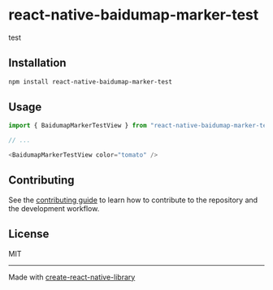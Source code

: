 # react-native-baidumap-marker-test

test

## Installation

```sh
npm install react-native-baidumap-marker-test
```

## Usage


```js
import { BaidumapMarkerTestView } from "react-native-baidumap-marker-test";

// ...

<BaidumapMarkerTestView color="tomato" />
```


## Contributing

See the [contributing guide](CONTRIBUTING.md) to learn how to contribute to the repository and the development workflow.

## License

MIT

---

Made with [create-react-native-library](https://github.com/callstack/react-native-builder-bob)
